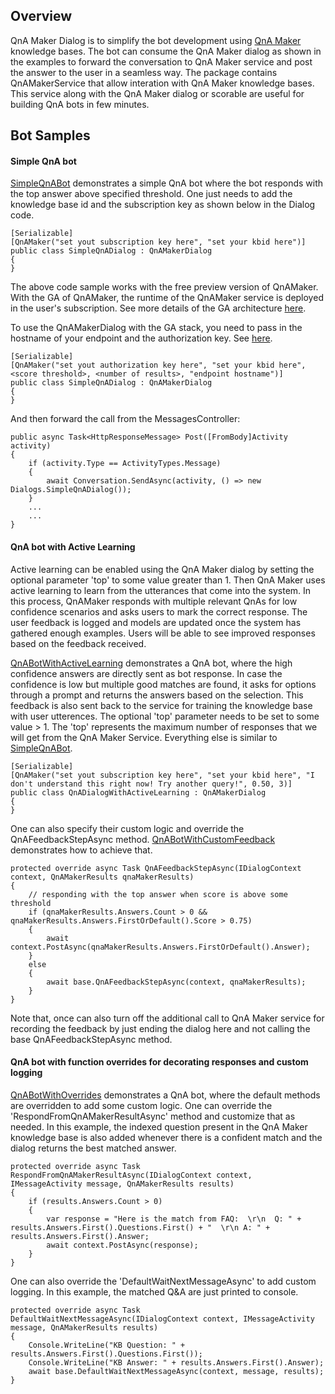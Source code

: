 ## Overview
QnA Maker Dialog is to simplify the bot development using [QnA Maker](https://qnamaker.ai/) knowledge bases. The bot can consume the QnA Maker dialog as shown in the examples to forward the conversation to QnA Maker service and post the answer to the user in a seamless way. The package contains QnAMakerService that allow interation with QnA Maker knowledge bases. This service along with the QnA Maker dialog or scorable are useful for building QnA bots in few minutes. 

## Bot Samples

#### Simple QnA bot
[SimpleQnABot](SimpleQnABot) demonstrates a simple QnA bot where the bot responds with the top answer above specified threshold. One just needs to add the knowledge base id and the subscription key as shown below in the Dialog code.
````
[Serializable]
[QnAMaker("set yout subscription key here", "set your kbid here")]
public class SimpleQnADialog : QnAMakerDialog
{
}
````
The above code sample works with the free preview version of QnAMaker. With the GA of QnAMaker, the runtime of the QnAMaker service is deployed in the user's subscription. See more details of the GA architecture [here](https://aka.ms/qnamaker-docs-home).

To use the QnAMakerDialog with the GA stack, you need to pass in the hostname of your endpoint and the authorization key. See [here](https://aka.ms/qnamaker-docs-changesfrompreview).
````
[Serializable]
[QnAMaker("set yout authorization key here", "set your kbid here", <score threshold>, <number of results>, "endpoint hostname")]
public class SimpleQnADialog : QnAMakerDialog
{
}
````

And then forward the call from the MessagesController:
````
public async Task<HttpResponseMessage> Post([FromBody]Activity activity)
{
	if (activity.Type == ActivityTypes.Message)
	{
		await Conversation.SendAsync(activity, () => new Dialogs.SimpleQnADialog());
	}
	...
	...
}
````

#### QnA bot with Active Learning
Active learning can be enabled using the QnA Maker dialog by setting the optional parameter 'top' to some value greater than 1. Then QnA Maker uses active learning to learn from the utterances that come into the system. In this process, QnAMaker responds with multiple relevant QnAs for low confidence scenarios and asks users to mark the correct response. The user feedback is logged and models are updated once the system has gathered enough examples. Users will be able to see improved responses based on the feedback received.

[QnABotWithActiveLearning](QnABotWithActiveLearning) demonstrates a QnA bot, where the high confidence answers are directly sent as bot response. In case the confidence is low but multiple good matches are found, it asks for options through a prompt and returns the answers based on the selection. This feedback is also sent back to the service for training the knowledge base with user utterences. The optional 'top' parameter needs to be set to some value > 1. The 'top' represents the maximum number of responses that we will get from the QnA Maker Service. Everything else is similar to [SimpleQnABot](SimpleQnABot).
````
[Serializable]
[QnAMaker("set yout subscription key here", "set your kbid here", "I don't understand this right now! Try another query!", 0.50, 3)]
public class QnADialogWithActiveLearning : QnAMakerDialog
{
}
````

One can also specify their custom logic and override the QnAFeedbackStepAsync method. [QnABotWithCustomFeedback](QnABotWithCustomFeedback) demonstrates how to achieve that. 

````
protected override async Task QnAFeedbackStepAsync(IDialogContext context, QnAMakerResults qnaMakerResults)
{
	// responding with the top answer when score is above some threshold
	if (qnaMakerResults.Answers.Count > 0 && qnaMakerResults.Answers.FirstOrDefault().Score > 0.75)
	{
		await context.PostAsync(qnaMakerResults.Answers.FirstOrDefault().Answer);
	}
	else
	{
		await base.QnAFeedbackStepAsync(context, qnaMakerResults);
	}
}
````
Note that, once can also turn off the additional call to QnA Maker service for recording the feedback by just ending the dialog here and not calling the base QnAFeedbackStepAsync method.

#### QnA bot with function overrides for decorating responses and custom logging
[QnABotWithOverrides](QnABotWithOverrides) demonstrates a QnA bot, where the default methods are overridden to add some custom logic. One can override the 'RespondFromQnAMakerResultAsync' method and customize that as needed. In this example, the indexed question present in the QnA Maker knowledge base is also added whenever there is a confident match and the dialog returns the best matched answer. 
````
protected override async Task RespondFromQnAMakerResultAsync(IDialogContext context, IMessageActivity message, QnAMakerResults results)
{
	if (results.Answers.Count > 0)
	{
		var response = "Here is the match from FAQ:  \r\n  Q: " + results.Answers.First().Questions.First() + "  \r\n A: " + results.Answers.First().Answer;
		await context.PostAsync(response);
	}
}
````

One can also override the 'DefaultWaitNextMessageAsync' to add custom logging. In this example, the matched Q&A are just printed to console.
````
protected override async Task DefaultWaitNextMessageAsync(IDialogContext context, IMessageActivity message, QnAMakerResults results)
{
	Console.WriteLine("KB Question: " + results.Answers.First().Questions.First());
	Console.WriteLine("KB Answer: " + results.Answers.First().Answer);
	await base.DefaultWaitNextMessageAsync(context, message, results);
}
````
